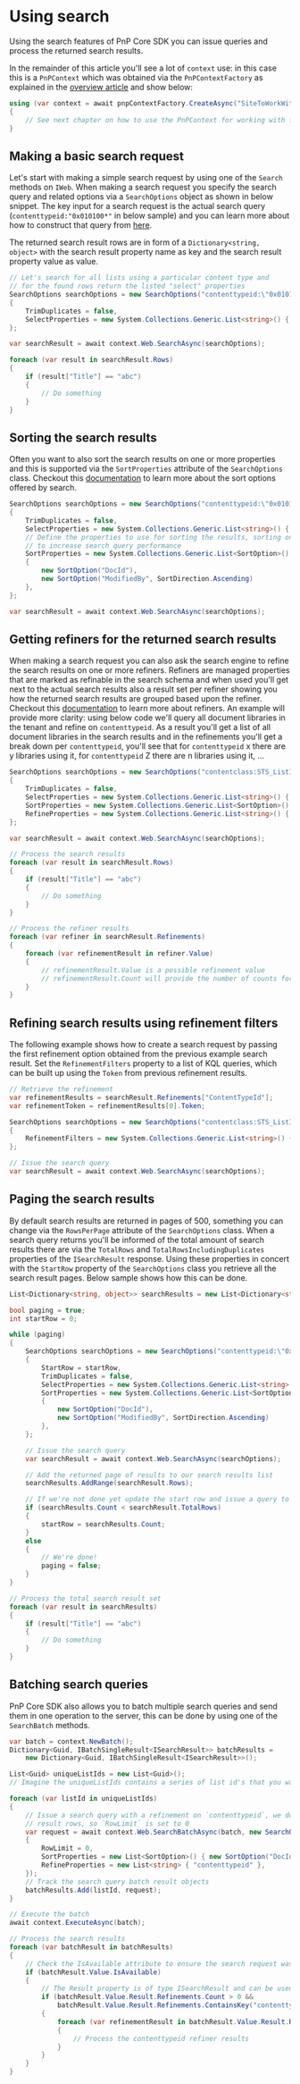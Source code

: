 # Using search

Using the search features of PnP Core SDK you can issue queries and process the returned search results.

In the remainder of this article you'll see a lot of `context` use: in this case this is a `PnPContext` which was obtained via the `PnPContextFactory` as explained in the [overview article](readme.md) and show below:

```csharp
using (var context = await pnpContextFactory.CreateAsync("SiteToWorkWith"))
{
    // See next chapter on how to use the PnPContext for working with files
}
```

## Making a basic search request

Let's start with making a simple search request by using one of the `Search` methods on `IWeb`. When making a search request you specify the search query and related options via a `SearchOptions` object as shown in below snippet. The key input for a search request is the actual search query (`contenttypeid:"0x010100*"` in below sample) and you can learn more about how to construct that query from [here](https://docs.microsoft.com/en-us/sharepoint/dev/general-development/keyword-query-language-kql-syntax-reference).

The returned search result rows are in form of a `Dictionary<string, object>` with the search result property name as key and the search result property value as value.

```csharp
// Let's search for all lists using a particular content type and
// for the found rows return the listed "select" properties
SearchOptions searchOptions = new SearchOptions("contenttypeid:\"0x010100*\"")
{
    TrimDuplicates = false,
    SelectProperties = new System.Collections.Generic.List<string>() { "Path", "Url", "Title", "ListId" },
};

var searchResult = await context.Web.SearchAsync(searchOptions);

foreach (var result in searchResult.Rows)
{
    if (result["Title"] == "abc")
    {
        // Do something
    }
}
```

## Sorting the search results

Often you want to also sort the search results on one or more properties and this is supported via the `SortProperties` attribute of the `SearchOptions` class. Checkout this [documentation](https://docs.microsoft.com/en-us/sharepoint/dev/general-development/sorting-search-results-in-sharepoint) to learn more about the sort options offered by search.

```csharp
SearchOptions searchOptions = new SearchOptions("contenttypeid:\"0x010100*\"")
{
    TrimDuplicates = false,
    SelectProperties = new System.Collections.Generic.List<string>() { "Path", "Url", "Title", "ListId" },
    // Define the properties to use for sorting the results, sorting on DocId a best practice
    // to increase search query performance
    SortProperties = new System.Collections.Generic.List<SortOption>()
    {
        new SortOption("DocId"),
        new SortOption("ModifiedBy", SortDirection.Ascending)
    },
};

var searchResult = await context.Web.SearchAsync(searchOptions);
```

## Getting refiners for the returned search results

When making a search request you can also ask the search engine to refine the search results on one or more refiners. Refiners are managed properties that are marked as refinable in the search schema and when used you'll get next to the actual search results also a result set per refiner showing you how the returned search results are grouped based upon the refiner. Checkout this [documentation](https://docs.microsoft.com/en-us/sharepoint/dev/general-development/query-refinement-in-sharepoint) to learn more about refiners. An example will provide more clarity: using below code we'll query all document libraries in the tenant and refine on `contenttypeid`. As a result you'll get a list of all document libraries in the search results and in the refinements you'll get a break down per `contenttypeid`, you'll see that for `contenttypeid` x there are y libraries using it, for `contenttypeid` Z there are n libraries using it, ...

```csharp
SearchOptions searchOptions = new SearchOptions("contentclass:STS_ListItem_DocumentLibrary")
{
    TrimDuplicates = false,
    SelectProperties = new System.Collections.Generic.List<string>() { "Path", "Url", "Title", "ListId" },
    SortProperties = new System.Collections.Generic.List<SortOption>() { new SortOption("DocId") },
    RefineProperties = new System.Collections.Generic.List<string>() { "ContentTypeId" }
};

var searchResult = await context.Web.SearchAsync(searchOptions);

// Process the search results
foreach (var result in searchResult.Rows)
{
    if (result["Title"] == "abc")
    {
        // Do something
    }
}

// Process the refiner results
foreach (var refiner in searchResult.Refinements)
{
    foreach (var refinementResult in refiner.Value)
    {
        // refinementResult.Value is a possible refinement value
        // refinementResult.Count will provide the number of counts for the refinement value
    }
}
```

## Refining search results using refinement filters

The following example shows how to create a search request by passing the first refinement option obtained from the previous example search result. Set the `RefinementFilters` property to a list of KQL queries, which can be built up using the `Token` from previous refinement results.

```csharp
// Retrieve the refinement
var refinementResults = searchResult.Refinements["ContentTypeId"];
var refinementToken = refinementResults[0].Token;

SearchOptions searchOptions = new SearchOptions("contentclass:STS_ListItem_DocumentLibrary")
{
    RefinementFilters = new System.Collections.Generic.List<string>() { $"ContentTypeId:{refinementToken}" }
};

// Issue the search query
var searchResult = await context.Web.SearchAsync(searchOptions);

```

## Paging the search results

By default search results are returned in pages of 500, something you can change via the `RowsPerPage` attribute of the `SearchOptions` class. When a search query returns you'll be informed of the total amount of search results there are via the `TotalRows` and `TotalRowsIncludingDuplicates` properties of the `ISearchResult` response. Using these properties in concert with the `StartRow` property of the `SearchOptions` class you retrieve all the search result pages. Below sample shows how this can be done.

```csharp
List<Dictionary<string, object>> searchResults = new List<Dictionary<string, object>>();

bool paging = true;
int startRow = 0;

while (paging)
{
    SearchOptions searchOptions = new SearchOptions("contenttypeid:\"0x010100*\"")
    {
        StartRow = startRow,
        TrimDuplicates = false,
        SelectProperties = new System.Collections.Generic.List<string>() { "Path", "Url", "Title", "ListId" },
        SortProperties = new System.Collections.Generic.List<SortOption>()
        {
            new SortOption("DocId"),
            new SortOption("ModifiedBy", SortDirection.Ascending)
        },
    };

    // Issue the search query
    var searchResult = await context.Web.SearchAsync(searchOptions);

    // Add the returned page of results to our search results list
    searchResults.AddRange(searchResult.Rows);

    // If we're not done yet update the start row and issue a query to retrieve the next page
    if (searchResults.Count < searchResult.TotalRows)
    {
        startRow = searchResults.Count;
    }
    else
    {
        // We're done!
        paging = false;
    }
}

// Process the total search result set
foreach (var result in searchResults)
{
    if (result["Title"] == "abc")
    {
        // Do something
    }
}
```

## Batching search queries

PnP Core SDK also allows you to batch multiple search queries and send them in one operation to the server, this can be done by using one of the `SearchBatch` methods.

```csharp
var batch = context.NewBatch();
Dictionary<Guid, IBatchSingleResult<ISearchResult>> batchResults =
    new Dictionary<Guid, IBatchSingleResult<ISearchResult>>();

List<Guid> uniqueListIds = new List<Guid>();
// Imagine the uniqueListIds contains a series of list id's that you want to issue a search query for

foreach (var listId in uniqueListIds)
{
    // Issue a search query with a refinement on `contenttypeid`, we don't need the
    // result rows, so `RowLimit` is set to 0
    var request = await context.Web.SearchBatchAsync(batch, new SearchOptions($"listid:{listId}")
    {
        RowLimit = 0,
        SortProperties = new List<SortOption>() { new SortOption("DocId") },
        RefineProperties = new List<string> { "contenttypeid" },
    });
    // Track the search query batch result objects
    batchResults.Add(listId, request);
}

// Execute the batch
await context.ExecuteAsync(batch);

// Process the search results
foreach (var batchResult in batchResults)
{
    // Check the IsAvailable attribute to ensure the search request was executed
    if (batchResult.Value.IsAvailable)
    {
        // The Result property is of type ISearchResult and can be used to process the search results
        if (batchResult.Value.Result.Refinements.Count > 0 &&
            batchResult.Value.Result.Refinements.ContainsKey("contenttypeid"))
        {
            foreach (var refinementResult in batchResult.Value.Result.Refinements["contenttypeid"])
            {
                // Process the contenttypeid refiner results
            }
        }
    }
}
```
